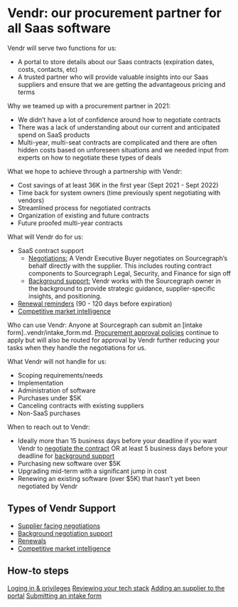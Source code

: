 # Vendr: our procurement partner for all Saas software

Vendr will serve two functions for us:

- A portal to store details about our Saas contracts (expiration dates, costs, contacts, etc)
- A trusted partner who will provide valuable insights into our Saas suppliers and ensure that we are getting the advantageous pricing and terms

Why we teamed up with a procurement partner in 2021:

- We didn’t have a lot of confidence around how to negotiate contracts
- There was a lack of understanding about our current and anticipated spend on SaaS products
- Multi-year, multi-seat contracts are complicated and there are often hidden costs based on unforeseen situations and we needed input from experts on how to negotiate these types of deals

What we hope to achieve through a partnership with Vendr:

- Cost savings of at least 36K in the first year (Sept 2021 - Sept 2022)
- Time back for system owners (time previously spent negotiating with vendors)
- Streamlined process for negotiated contracts
- Organization of existing and future contracts
- Future proofed multi-year contracts

What will Vendr do for us:

- SaaS contract support
  - [Negotiations:](..vendr/supplier_facing.md) A Vendr Executive Buyer negotiates on Sourcegraph’s behalf directly with the supplier. This includes routing contract components to Sourcegraph Legal, Security, and Finance for sign off
  - [Background support:](..vendr/background_support.md) Vendr works with the Sourcegraph owner in the background to provide strategic guidance, supplier-specific insights, and positioning.
- [Renewal reminders](..vendr/renewals.md) (90 - 120 days before expiration)
- [Competitive market intelligence](..vendr/market_intel.md)

Who can use Vendr:
Anyone at Sourcegraph can submit an [intake form]..vendr/intake_form.md. [Procurement approval policies](https://handbook.sourcegraph.com/finance/ap#approval-levels) continue to apply but will also be routed for approval by Vendr further reducing your tasks when they handle the negotiations for us.

What Vendr will not handle for us:

- Scoping requirements/needs
- Implementation
- Administration of software
- Purchases under $5K
- Canceling contracts with existing suppliers
- Non-SaaS purchases

When to reach out to Vendr:

- Ideally more than 15 business days before your deadline if you want Vendr to [negotiate the contract](..vendr/supplier_facing.md) OR at least 5 business days before your deadline for [background support](..vendr/background_support.md) 
- Purchasing new software over $5K
- Upgrading mid-term with a significant jump in cost
- Renewing an existing software (over $5K) that hasn’t yet been negotiated by Vendr

## Types of Vendr Support

- [Supplier facing negotiations](..vendr/supplier_facing.md)
- [Background negotiation support](..vendr/background_support.md) 
- [Renewals](..vendr/renewals.md) 
- [Competitive market intelligence](..vendr/market_intel.md)

## How-to steps

[Loging in & privileges](..vendr/login.md)
[Reviewing your tech stack](..vendr/tech_stack_review.md) 
[Adding an supplier to the portal](..vendr/adding_supplier.md)
[Submitting an intake form](..vendr/intake_form.md)
